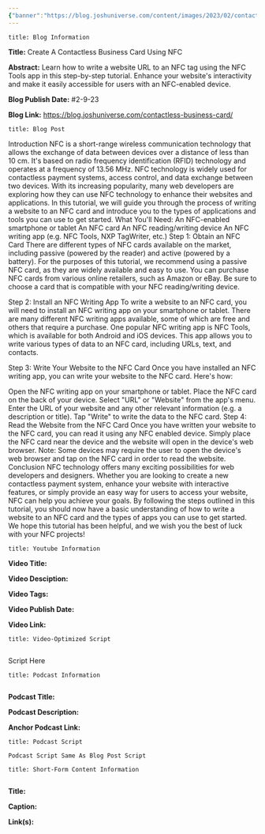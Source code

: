 ```yaml
---
{"banner":"https://blog.joshuniverse.com/content/images/2023/02/contactlessbusinesscardheader.png","banner_x":0.5,"dg-publish":true,"permalink":"/blog/create-a-contactless-business-card-using-nfc/","dgPassFrontmatter":true,"noteIcon":"","created":"","updated":""}
---
```


```ad-info
title: Blog Information
```

**Title:** Create A Contactless Business Card Using NFC

**Abstract:** Learn how to write a website URL to an NFC tag using the NFC Tools app in this step-by-step tutorial. Enhance your website's interactivity and make it easily accessible for users with an NFC-enabled device.

**Blog Publish Date:** #2-9-23

**Blog Link:** https://blog.joshuniverse.com/contactless-business-card/

```ad-abstract
title: Blog Post
```

Introduction
NFC is a short-range wireless communication technology that allows the exchange of data between devices over a distance of less than 10 cm. It's based on radio frequency identification (RFID) technology and operates at a frequency of 13.56 MHz.
NFC technology is widely used for contactless payment systems, access control, and data exchange between two devices. With its increasing popularity, many web developers are exploring how they can use NFC technology to enhance their websites and applications.
In this tutorial, we will guide you through the process of writing a website to an NFC card and introduce you to the types of applications and tools you can use to get started.
What You'll Need:
An NFC-enabled smartphone or tablet
An NFC card
An NFC reading/writing device
An NFC writing app (e.g. NFC Tools, NXP TagWriter, etc.)
Step 1: Obtain an NFC Card
There are different types of NFC cards available on the market, including passive (powered by the reader) and active (powered by a battery). For the purposes of this tutorial, we recommend using a passive NFC card, as they are widely available and easy to use.
You can purchase NFC cards from various online retailers, such as Amazon or eBay. Be sure to choose a card that is compatible with your NFC reading/writing device.

Step 2: Install an NFC Writing App
To write a website to an NFC card, you will need to install an NFC writing app on your smartphone or tablet. There are many different NFC writing apps available, some of which are free and others that require a purchase.
One popular NFC writing app is NFC Tools, which is available for both Android and iOS devices. This app allows you to write various types of data to an NFC card, including URLs, text, and contacts.







Step 3: Write Your Website to the NFC Card
Once you have installed an NFC writing app, you can write your website to the NFC card. Here's how:

Open the NFC writing app on your smartphone or tablet.
Place the NFC card on the back of your device.
Select "URL" or "Website" from the app's menu.
Enter the URL of your website and any other relevant information (e.g. a description or title).
Tap "Write" to write the data to the NFC card.
Step 4: Read the Website from the NFC Card
Once you have written your website to the NFC card, you can read it using any NFC enabled device. Simply place the NFC card near the device and the website will open in the device's web browser.
Note: Some devices may require the user to open the device's web browser and tap on the NFC card in order to read the website.
Conclusion
NFC technology offers many exciting possibilities for web developers and designers. Whether you are looking to create a new contactless payment system, enhance your website with interactive features, or simply provide an easy way for users to access your website, NFC can help you achieve your goals.
By following the steps outlined in this tutorial, you should now have a basic understanding of how to write a website to an NFC card and the types of apps you can use to get started. We hope this tutorial has been helpful, and we wish you the best of luck with your NFC projects!

```ad-info
title: Youtube Information
```

**Video Title:**

**Video Desciption:**

**Video Tags:**

**Video Publish Date:**

**Video Link:**

```ad-abstract
title: Video-Optimized Script


```

Script Here

```ad-info
title: Podcast Information


```

**Podcast Title:**

**Podcast Description:**

**Anchor Podcast Link:**

```ad-info
title: Podcast Script

Podcast Script Same As Blog Post Script

```


```ad-info
title: Short-Form Content Information


```

**Title:**

**Caption:**

**Link(s):**

